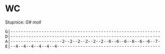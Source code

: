 # WC

Stupnice: *G# moll*

<pre>
G|--------------------------------------------------------------------------
D|--------------------------------------------------------------------------
A|--------------------2--2--2--2--2--2--6--6--6--6--6--6--7--7--7--6--7--6--
E|--4--4--4--4--4--4--------------------------------------------------------
</pre>